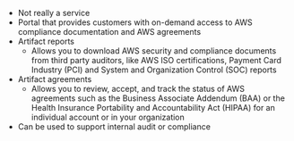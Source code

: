 - Not really a service
- Portal that provides customers with on-demand access to AWS compliance documentation and AWS agreements
- Artifact reports
	- Allows you to download AWS security and compliance documents from third party auditors, like AWS ISO certifications, Payment Card Industry (PCI) and System and Organization Control (SOC) reports
- Artifact agreements
	- Allows you to review, accept, and track the status of AWS agreements such as the Business Associate Addendum (BAA) or the Health Insurance Portability and Accountability Act (HIPAA) for an individual account or in your organization
- Can be used to support internal audit or compliance
